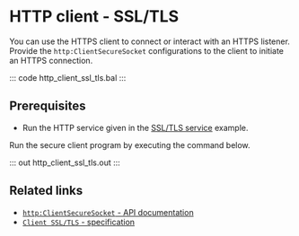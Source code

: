# HTTP client - SSL/TLS

You can use the HTTPS client to connect or interact with an HTTPS listener. Provide the `http:ClientSecureSocket` configurations to the client to initiate an HTTPS connection.

::: code http_client_ssl_tls.bal :::

## Prerequisites
- Run the HTTP service given in the [SSL/TLS service](/learn/by-example/http-service-ssl-tls/) example.

Run the secure client program by executing the command below.

::: out http_client_ssl_tls.out :::

## Related links
- [`http:ClientSecureSocket` - API documentation](https://lib.ballerina.io/ballerina/http/latest/records/ClientSecureSocket)
- [`Client SSL/TLS` - specification](https://ballerina.io/spec/http/#923-client---ssltls)
